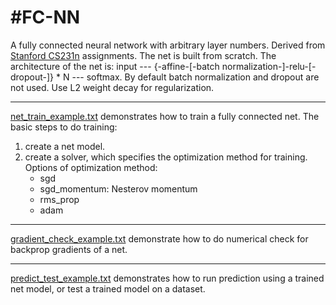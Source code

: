 #FC-NN
===========
A fully connected neural network with arbitrary layer numbers. Derived from 
[Stanford CS231n] assignments. The net is built from scratch. 
The architecture of the net is:
input --- {-affine-[-batch normalization-]-relu-[-dropout-]} * N --- softmax.
By default batch normalization and dropout are not used. Use L2 weight decay
for regularization.

-----------
[net_train_example.txt] demonstrates how to train a fully connected net.
The basic steps to do training:
1. create a net model. 
2. create a solver, which specifies the optimization method for training.
	Options of optimization method:
	- sgd
	- sgd_momentum: Nesterov momentum
	- rms_prop
	- adam

____________
[gradient_check_example.txt] demonstrate how to do numerical check for backprop
gradients of a net.

------------
[predict_test_example.txt] demonstrates how to run prediction using a trained 
net model, or test a trained model on a dataset.


[Stanford CS231n]: http://cs231n.github.io/
[net_train_example.txt]: ./net_train_example.txt
[gradient_check_example.txt]: ./gradient_check_example.txt
[predict_test_example.txt]: ./predict_test_example.txt
